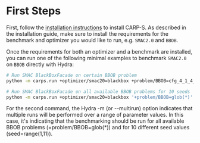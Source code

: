 # First Steps

First, follow the [installation instructions](../installation.md) to install CARP-S. As described
in the installation guide, make sure to install the requirements for the benchmark and optimizer
you would like to run, e.g. `SMAC2.0` and `BBOB`.

Once the requirements for both an optimizer and a benchmark are installed, you can run one of
the following minimal examples to benchmark `SMAC2.0` on `BBOB` directly with Hydra:

```bash
# Run SMAC BlackBoxFacade on certain BBOB problem
python -m carps.run +optimizer/smac20=blackbox +problem/BBOB=cfg_4_1_4_0 seed=1 task.n_trials=25

# Run SMAC BlackBoxFacade on all available BBOB problems for 10 seeds
python -m carps.run +optimizer/smac20=blackbox '+problem/BBOB=glob(*)' 'seed=range(1,11)' -m
```

For the second command, the Hydra -m (or --multirun) option indicates that multiple runs will be
performed over a range of parameter values. In this case, it's indicating that the benchmarking
should be run for all available BBOB problems (+problem/BBOB=glob(*)) and for 10 different
seed values (seed=range(1,11)).